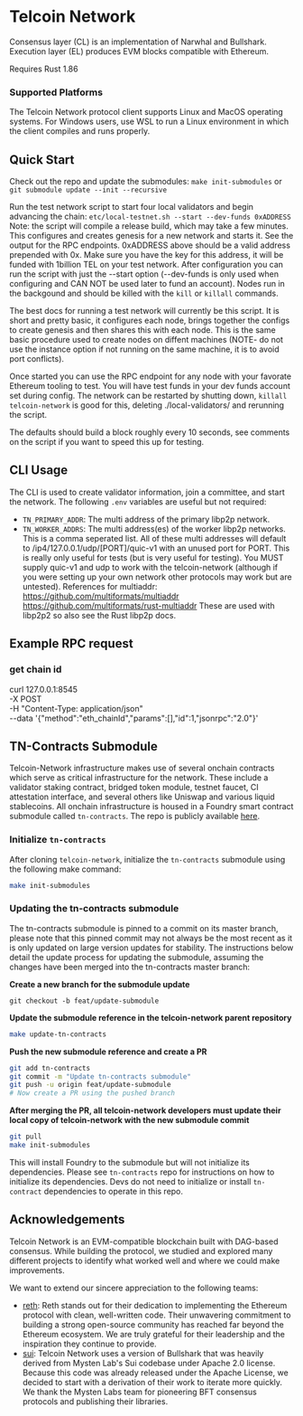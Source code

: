 # Telcoin Network

Consensus layer (CL) is an implementation of Narwhal and Bullshark.
Execution layer (EL) produces EVM blocks compatible with Ethereum.

Requires Rust 1.86

### Supported Platforms

The Telcoin Network protocol client supports Linux and MacOS operating systems. For Windows users, use WSL to run a Linux environment in which the client compiles and runs properly.

## Quick Start

Check out the repo and update the submodules:
`make init-submodules` or `git submodule update --init --recursive`

Run the test network script to start four local validators and begin advancing the chain:
`etc/local-testnet.sh --start --dev-funds 0xADDRESS`
Note: the script will compile a release build, which may take a few minutes.
This configures and creates genesis for a new network and starts it. See the output for the RPC endpoints.
0xADDRESS above should be a valid address prepended with 0x. Make sure you have the key for this address,
it will be funded with 1billion TEL on your test network. After configuration you can run the script with
just the --start option (--dev-funds is only used when configuring and CAN NOT be used later to fund
an account). Nodes run in the backgound and should be killed with the `kill` or `killall` commands.

The best docs for running a test network will currently be this script. It is short and pretty basic,
it configures each node, brings together the configs to create genesis and then shares this with each node.
This is the same basic procedure used to create nodes on diffent machines (NOTE- do not use the instance
option if not running on the same machine, it is to avoid port conflicts).

Once started you can use the RPC endpoint for any node with your favorate Ethereum tooling to test.
You will have test funds in your dev funds account set during config. The network can be restarted
by shutting down, `killall telcoin-network` is good for this, deleting ./local-validators/ and
rerunning the script.

The defaults should build a block roughly every 10 seconds, see comments on the script if you want to
speed this up for testing.

## CLI Usage

The CLI is used to create validator information, join a committee, and start the network.
The following `.env` variables are useful but not required:

- `TN_PRIMARY_ADDR`: The multi address of the primary libp2p network.
- `TN_WORKER_ADDRS`: The multi address(es) of the worker libp2p networks.  This is a comma seperated list.
All of these multi addresses will default to /ip4/127.0.0.1/udp/[PORT]/quic-v1 with an unused port for PORT.  This is really only useful for tests (but is very useful for testing).
You MUST supply quic-v1 and udp to work with the telcoin-network (although if you were setting up your own network other protocols may work but are untested).
References for multiaddr:
https://github.com/multiformats/multiaddr
https://github.com/multiformats/rust-multiaddr
These are used with libp2p2 so also see the Rust libp2p docs.

## Example RPC request

### get chain id

curl 127.0.0.1:8545 \
-X POST \
-H "Content-Type: application/json" \
--data '{"method":"eth_chainId","params":[],"id":1,"jsonrpc":"2.0"}'

## TN-Contracts Submodule

Telcoin-Network infrastructure makes use of several onchain contracts which serve as critical infrastructure for the network.
These include a validator staking contract, bridged token module, testnet faucet, CI attestation interface, and several others like Uniswap and various liquid stablecoins.
All onchain infrastructure is housed in a Foundry smart contract submodule called `tn-contracts`.
The repo is publicly available [here](https://github.com/Telcoin-Association/tn-contracts).

### Initialize `tn-contracts`

After cloning `telcoin-network`, initialize the `tn-contracts` submodule using the following make command:

```bash
make init-submodules
```

### Updating the tn-contracts submodule

The tn-contracts submodule is pinned to a commit on its master branch, please note that this pinned commit may not always be the most recent as it is only updated on large version updates for stability. The instructions below detail the update process for updating the submodule, assuming the changes have been merged into the tn-contracts master branch:

**Create a new branch for the submodule update**

`git checkout -b feat/update-submodule`

**Update the submodule reference in the telcoin-network parent repository**

```bash
make update-tn-contracts
```

**Push the new submodule reference and create a PR**

```bash
git add tn-contracts
git commit -m "Update tn-contracts submodule"
git push -u origin feat/update-submodule
# Now create a PR using the pushed branch
```

**After merging the PR, all telcoin-network developers must update their local copy of telcoin-network with the new submodule commit**

```bash
git pull
make init-submodules
```

This will install Foundry to the submodule but will not initialize its dependencies.
Please see `tn-contracts` repo for instructions on how to initialize its dependencies.
Devs do not need to initialize or install `tn-contract` dependencies to operate in this repo.

## Acknowledgements

Telcoin Network is an EVM-compatible blockchain built with DAG-based consensus.
While building the protocol, we studied and explored many different projects to identify what worked well and where we could make improvements.

We want to extend our sincere appreciation to the following teams:

- [reth](https://github.com/paradigmxyz/reth): Reth stands out for their dedication to implementing the Ethereum protocol with clean, well-written code. Their unwavering commitment to building a strong open-source community has reached far beyond the Ethereum ecosystem. We are truly grateful for their leadership and the inspiration they continue to provide.
- [sui](https://github.com/MystenLabs/sui): Telcoin Network uses a version of Bullshark that was heavily derived from Mysten Lab's Sui codebase under Apache 2.0 license. Because this code was already released under the Apache License, we decided to start with a derivation of their work to iterate more quickly. We thank the Mysten Labs team for pioneering BFT consensus protocols and publishing their libraries.
